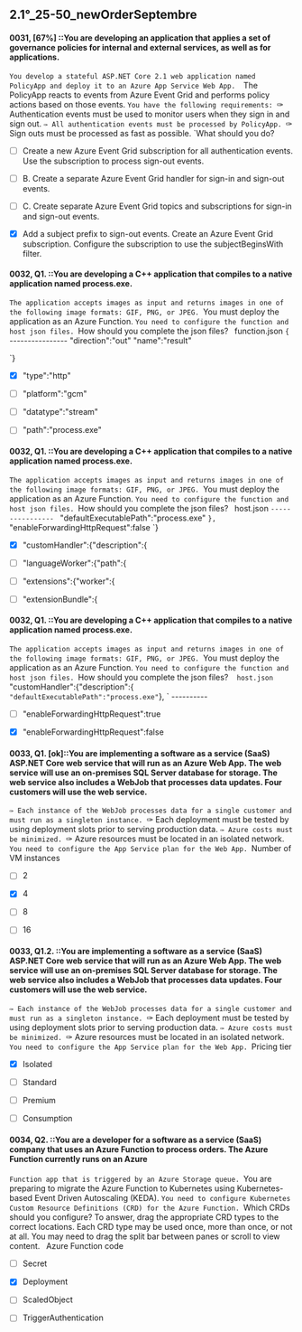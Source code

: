 ##   2.1°_25-50_newOrderSeptembre

#### 0031, [67%] ::You are developing an application that applies a set of governance policies for internal and external services, as well as for applications.
`You develop a stateful ASP.NET Core 2.1 web application named PolicyApp and deploy it to an Azure App Service Web App. 
`The PolicyApp reacts to events from Azure Event Grid and performs policy actions based on those events.
`You have the following requirements:
`✑ Authentication events must be used to monitor users when they sign in and sign out.
`✑ All authentication events must be processed by PolicyApp.
`✑ Sign outs must be processed as fast as possible.
`What should you do?

- [ ] Create a new Azure Event Grid subscription for all authentication events. Use the subscription to process sign-out events.
- [ ] B. Create a separate Azure Event Grid handler for sign-in and sign-out events.
- [ ] C. Create separate Azure Event Grid topics and subscriptions for sign-in and sign-out events. 
- [x] Add a subject prefix to sign-out events. Create an Azure Event Grid subscription. Configure the subscription to use the subjectBeginsWith filter.



#### 0032, Q1. ::You are developing a C++ application that compiles to a native application named process.exe. 
`The application accepts images as input and returns images in one of the following image formats: GIF, PNG, or JPEG.
`You must deploy the application as an Azure Function.
`You need to configure the function and host json files.
`How should you complete the json files?
`
`function.json
`{
`   ----------------
    "direction":"out"
    "name":"result"
    
`}

- [x] "type":"http"
- [ ] "platform":"gcm"
- [ ] "datatype":"stream"
- [ ] "path":"process.exe"


#### 0032, Q1. ::You are developing a C++ application that compiles to a native application named process.exe. 
`The application accepts images as input and returns images in one of the following image formats: GIF, PNG, or JPEG.
`You must deploy the application as an Azure Function.
`You need to configure the function and host json files.
`How should you complete the json files?
`
`host.json
`----------------
`     "defaultExecutablePath":"process.exe"
`},
`"enableForwardingHttpRequest":false
`}
- [x] "customHandler":{"description":{
- [ ] "languageWorker":{"path":{
- [ ] "extensions":{"worker":{
- [ ] "extensionBundle":{


#### 0032, Q1. ::You are developing a C++ application that compiles to a native application named process.exe. 
`The application accepts images as input and returns images in one of the following image formats: GIF, PNG, or JPEG.
`You must deploy the application as an Azure Function.
`You need to configure the function and host json files.
`How should you complete the json files?
`
`
`host.json
`"customHandler":{"description":{
`     "defaultExecutablePath":"process.exe"
`},
`   ---------- 

- [ ] "enableForwardingHttpRequest":true
- [x] "enableForwardingHttpRequest":false




#### 0033, Q1. [ok]::You are implementing a software as a service (SaaS) ASP.NET Core web service that will run as an Azure Web App. The web service will use an on-premises SQL Server database for storage. The web service also includes a WebJob that processes data updates. Four customers will use the web service. 
`✑ Each instance of the WebJob processes data for a single customer and must run as a singleton instance.
`✑ Each deployment must be tested by using deployment slots prior to serving production data.
`✑ Azure costs must be minimized.
`✑ Azure resources must be located in an isolated network.
`You need to configure the App Service plan for the Web App.
`Number of VM instances

- [ ] 2
- [x] 4
- [ ] 8 
- [ ] 16 


#### 0033, Q1.2. ::You are implementing a software as a service (SaaS) ASP.NET Core web service that will run as an Azure Web App. The web service will use an on-premises SQL Server database for storage. The web service also includes a WebJob that processes data updates. Four customers will use the web service. 
`✑ Each instance of the WebJob processes data for a single customer and must run as a singleton instance.
`✑ Each deployment must be tested by using deployment slots prior to serving production data.
`✑ Azure costs must be minimized.
`✑ Azure resources must be located in an isolated network.
`You need to configure the App Service plan for the Web App.
`Pricing tier

- [x] Isolated
- [ ] Standard
- [ ] Premium
- [ ] Consumption


#### 0034, Q2. ::You are a developer for a software as a service (SaaS) company that uses an Azure Function to process orders. The Azure Function currently runs on an Azure
`Function app that is triggered by an Azure Storage queue.
`You are preparing to migrate the Azure Function to Kubernetes using Kubernetes-based Event Driven Autoscaling (KEDA).
`You need to configure Kubernetes Custom Resource Definitions (CRD) for the Azure Function.
`Which CRDs should you configure? To answer, drag the appropriate CRD types to the correct locations. Each CRD type may be used once, more than once, or not at all. You may need to drag the split bar between panes or scroll to view content.
`
`Azure Function code

- [ ] Secret
- [x] Deployment
- [ ] ScaledObject
- [ ] TriggerAuthentication















































